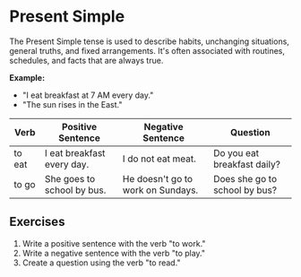 # Present Simple

The Present Simple tense is used to describe habits, unchanging situations, general truths, and fixed arrangements. It's often associated with routines, schedules, and facts that are always true.

**Example:**
- "I eat breakfast at 7 AM every day."
- "The sun rises in the East."

| Verb        | Positive Sentence            | Negative Sentence          | Question                     |
|-------------|------------------------------|----------------------------|------------------------------|
| to eat      | I eat breakfast every day.   | I do not eat meat.         | Do you eat breakfast daily?  |
| to go       | She goes to school by bus.   | He doesn't go to work on Sundays. | Does she go to school by bus?|

## Exercises
1. Write a positive sentence with the verb "to work."
2. Write a negative sentence with the verb "to play."
3. Create a question using the verb "to read."
